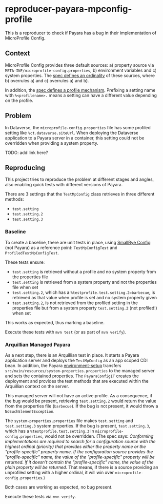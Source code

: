 # reproducer-payara-mpconfig-profile

This is a reproducer to check if Payara has a bug in their implementation of MicroProfile Config.

## Context

MicroProfile Config provides three default sources: a) property source via `META-INF/microprofile-config.properties`,
b) environment variables and c) system properties. The [spec defines an ordinality](https://download.eclipse.org/microprofile/microprofile-config-3.0/microprofile-config-spec-3.0.html#default_configsources) 
of these sources, where b) overrules a) and c) overrules a) and b).

In addition, the [spec defines a profile mechanism](https://download.eclipse.org/microprofile/microprofile-config-3.0/microprofile-config-spec-3.0.html#configprofile).
Prefixing a setting name with `%<profilename>.` means a setting can have a different value depending on the profile.

## Problem

In Dataverse, the `microprofile-config.properties` file has some profiled setting like `%ct.dataverse.siteUrl`.
When deploying the Dataverse application to a Payara server in a container, this setting could not be overridden when
providing a system property.

TODO: add link here?

## Reproducing

This project tries to reproduce the problem at different stages and angles, also enabling quick tests with different
versions of Payara.

There are 3 settings that the `TestMpConfig` class retrieves in three different methods:
- `test.setting`
- `test.setting.2`
- `test.setting.3`

### Baseline

To create a baseline, there are unit tests in place, using [SmallRye Config](https://smallrye.io/smallrye-config)
(not Payara) as a reference point: `TestMpConfigTest` and `ProfiledTestMpConfigTest`.

These tests ensure:
- `test.setting` is retrieved without a profile and no system property from the properties file
- `test.setting` is retrieved from a system property and not the properties file when set
- `test.setting.2`, which has a `%testprofile.test.setting.2=barbecue`, is retrieved as that value when profile
  is set and no system property given
- `test.setting.2`, is not retrieved from the profiled setting in the properties file but from a system
  property `test.setting.2` (not profiled!) when set 

This works as expected, thus marking a baseline.

Execute these tests with `mvn test` (or as part of `mvn verify`).

### Arquillian Managed Payara

As a next step, there is an Arquillian test in place. It starts a Payara application server and deploys
the `TestMpConfig` as an app scoped CDI bean. In addition, the Payara [environment-setup](https://github.com/payara/ecosystem-arquillian-connectors/tree/master/environment-setup)
transfers `src/main/resources/system-properties.properties` to the managed server and sets the contained
properties. The `PayaraConfigIT` creates the deployment and provides the test methods that are executed within
the Arquillian context on the server.

This managed server will not have an active profile. As a consequence, if the bug would be present, 
retrieving `test.setting.2` would return the value from the properties file (`barbecue`).
If the bug is not present, it would throw a `NoSuchElementException`.

The `system-properties.properties` file makes `test.setting` and `test.setting.3` system properties. If the bug is 
present, `test.setting.3`, which has a `%testprofile.test.setting.3` in `microprofile-config.properties`, would not
be overridden. (The spec says: *Conforming implementations are required to search for a configuration source with 
the highest ordinal (priority) that provides either the property name or the "profile-specific" property name.
If the configuration source provides the "profile-specific" name, the value of the "profile-specific" property will be
returned. If it doesn’t contain the "profile-specific" name, the value of the plain property will be returned.* That
means, if there is a source providing an unprofiled setting with a higher ordinal, it will win
over `microprofile-config.properties`.)

Both cases are working as expected, no bug present.

Execute these tests via `mvn verify`.
